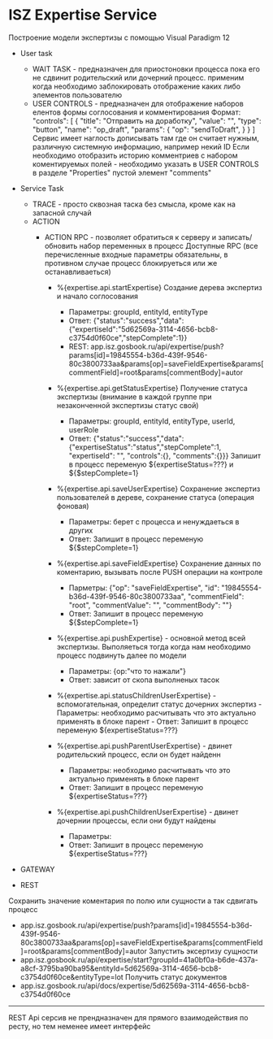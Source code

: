 ISZ Expertise Service
========================

Построение модели экспертизы c помощью Visual Paradigm 12
 
 - User task 
    - WAIT TASK - предназначен для приостоновки процесса пока его не сдвинит родительский или дочерний процесс. 
    применим когда необходимо заблокировать отображение каких либо элементов пользователю
    - USER CONTROLS - предназначен для отображение наборов елентов формы соглосования и комментирования
    Формат: 
    "controls": [
          {
            "title": "Отправить на доработку",
            "value": "",
            "type": "button",
            "name": "op_draft",
            "params": {
              "op": "sendToDraft",
            }
          }
    ]
    Сервис имеет наглость дописывать там где он считает нужным, различную системную информацию, например некий ID
    Если необходимо отобразить историю комментриев с набором коментируемых полей - необходимо указать в USER CONTROLS
    в разделе "Properties" пустой элемент "comments"
    
 - Service Task
    - TRACE - просто сквозная таска без смысла, кроме как на запасной случай
    - ACTION
        - ACTION RPC - позволяет обратиться к серверу и записать/обновить набор переменных в процесс
          Доступные RPC (все перечисленные входные параметры обязательны, в противном случае процесс блокируеться или же останавливаеться)
          
            - %{expertise.api.startExpertise} Создание дерева экспертиз и начало соглосования
                - Параметры: groupId, entityId, entityType
                - Ответ: {"status":"success","data":{"expertiseId":"5d62569a-3114-4656-bcb8-c3754d0f60ce","stepComplete":1}}
                - REST: app.isz.gosbook.ru/api/expertise/push?params[id]=19845554-b36d-439f-9546-80c3800733aa&params[op]=saveFieldExpertise&params[commentField]=root&params[commentBody]=autor
            - %{expertise.api.getStatusExpertise} Получение статуса экспертизы (внимание в каждой группе при незаконченной экспертизы статус свой)
                - Параметры: groupId, entityId, entityType, userId, userRole
                - Ответ: {"status":"success","data":{"expertiseStatus":"status","stepComplete":1, "expertiseId": "", "controls":{}, "comments":{}}}
                  Запишит в процесс переменую ${expertiseStatus=???} и ${$stepComplete=1}
                  
            - %{expertise.api.saveUserExpertise} Сохранение экспертиз пользователей в дереве, сохранение статуса (операция фоновая)
                - Параметры: берет с процесса и ненуждаеться в других
                - Ответ: Запишит в процесс переменую ${$stepComplete=1}
                
            - %{expertise.api.saveFieldExpertise} Сохранение данных по коментарию, вызывать после PUSH операции на контроле
                - Парметры: {"op": "saveFieldExpertise", "id": "19845554-b36d-439f-9546-80c3800733aa", "commentField": "root", "commentValue": "", "commentBody": ""}
                - Ответ: Запишит в процесс переменую ${$stepComplete=1}
                
            - %{expertise.api.pushExpertise} - основной метод всей экспертизы. Выполяеться тогда когда нам необходимо процесс подвинуть далее по модели
                - Параметры: {op:"что то нажали"}
                - Ответ: зависит от скопа выполненых тасок
                
            - %{expertise.api.statusChildrenUserExpertise} - вспомогательная, определит статус дочерних экспертиз
                  - Параметры: необходимо расчитывать что это актуально применять в блоке парент
                  - Ответ: Запишит в процесс переменую ${expertiseStatus=???}
                  
            - %{expertise.api.pushParentUserExpertise} - двинет родительский процесс, если он будет найденн
                 - Параметры: необходимо расчитывать что это актуально применять в блоке парент
                 - Ответ: Запишит в процесс переменую ${expertiseStatus=???}
                 
	        - %{expertise.api.pushChildrenUserExpertise} - двинет дочернии процессы, если они будут найдены
	             - Параметры: 
	             - Ответ: Запишит в процесс переменую ${expertiseStatus=???}
	            
	        
 - GATEWAY 
 - REST
    
  Сохранить значение коментария по полю или сущности а так сдвигать процесс
  - app.isz.gosbook.ru/api/expertise/push?params[id]=19845554-b36d-439f-9546-80c3800733aa&params[op]=saveFieldExpertise&params[commentField]=root&params[commentBody]=autor
  Запустить эксертизу сущности
  - app.isz.gosbook.ru/api/expertise/start?groupId=41a0bf0a-b6de-437a-a8cf-3795ba90ba95&entityId=5d62569a-3114-4656-bcb8-c3754d0f60ce&entityType=lot
  Получить статус документов
  - app.isz.gosbook.ru/api/docs/expertise/5d62569a-3114-4656-bcb8-c3754d0f60ce
 
 
 


-------------------------------------
REST Api серсив не прендназначен для прямого взаимодействия по ресту, но тем неменее имеет интерфейс